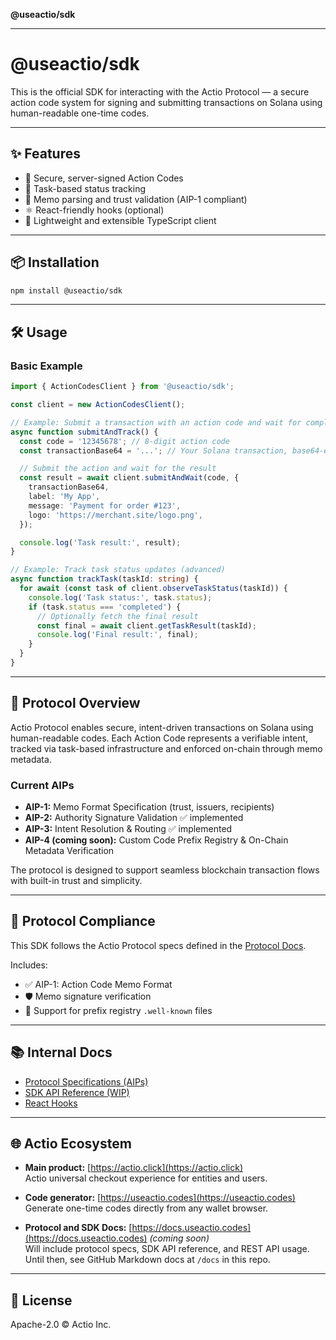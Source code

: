 **@useactio/sdk**

***

# @useactio/sdk

This is the official SDK for interacting with the Actio Protocol — a secure action code system for signing and submitting transactions on Solana using human-readable one-time codes.

---

## ✨ Features

- 🔐 Secure, server-signed Action Codes
- 🔁 Task-based status tracking
- 🔎 Memo parsing and trust validation (AIP-1 compliant)
- ⚛️ React-friendly hooks (optional)
- 🧪 Lightweight and extensible TypeScript client

---

## 📦 Installation

```bash
npm install @useactio/sdk
```

---

## 🛠️ Usage

### Basic Example

```ts
import { ActionCodesClient } from '@useactio/sdk';

const client = new ActionCodesClient();

// Example: Submit a transaction with an action code and wait for completion
async function submitAndTrack() {
  const code = '12345678'; // 8-digit action code
  const transactionBase64 = '...'; // Your Solana transaction, base64-encoded

  // Submit the action and wait for the result
  const result = await client.submitAndWait(code, {
    transactionBase64,
    label: 'My App',
    message: 'Payment for order #123',
    logo: 'https://merchant.site/logo.png',
  });

  console.log('Task result:', result);
}

// Example: Track task status updates (advanced)
async function trackTask(taskId: string) {
  for await (const task of client.observeTaskStatus(taskId)) {
    console.log('Task status:', task.status);
    if (task.status === 'completed') {
      // Optionally fetch the final result
      const final = await client.getTaskResult(taskId);
      console.log('Final result:', final);
    }
  }
}
```

---

## 🧬 Protocol Overview

Actio Protocol enables secure, intent-driven transactions on Solana using human-readable codes. Each Action Code represents a verifiable intent, tracked via task-based infrastructure and enforced on-chain through memo metadata.

### Current AIPs
- **AIP-1:** Memo Format Specification (trust, issuers, recipients)
- **AIP-2:** Authority Signature Validation ✅ implemented
- **AIP-3:** Intent Resolution & Routing ✅ implemented
- **AIP-4 (coming soon):** Custom Code Prefix Registry & On-Chain Metadata Verification

The protocol is designed to support seamless blockchain transaction flows with built-in trust and simplicity.

---

## 📄 Protocol Compliance

This SDK follows the Actio Protocol specs defined in the [Protocol Docs](https://github.com/useactio/protocol).

Includes:
- ✅ AIP-1: Action Code Memo Format
- 🛡 Memo signature verification
- 🧾 Support for prefix registry `.well-known` files

---

## 📚 Internal Docs

- [Protocol Specifications (AIPs)](https://github.com/useactio/protocol)
- [SDK API Reference (WIP)](https://github.com/useactio/sdk/docs)
- [React Hooks](https://github.com/useactio/sdk/tree/main/packages/react)

---

## 🌐 Actio Ecosystem

- **Main product:** [https://actio.click](https://actio.click)  
  Actio universal checkout experience for entities and users.

- **Code generator:** [https://useactio.codes](https://useactio.codes)  
  Generate one-time codes directly from any wallet browser.

- **Protocol and SDK Docs:** [https://docs.useactio.codes](https://docs.useactio.codes) *(coming soon)*  
  Will include protocol specs, SDK API reference, and REST API usage.  
  Until then, see GitHub Markdown docs at `/docs` in this repo.

---

## 📝 License

Apache-2.0 © Actio Inc.
